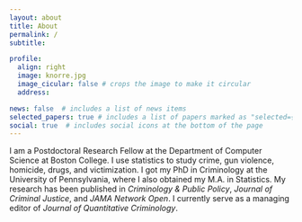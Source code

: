```yaml
---
layout: about
title: About
permalink: /
subtitle: 

profile:
  align: right
  image: knorre.jpg
  image_cicular: false # crops the image to make it circular
  address: 

news: false  # includes a list of news items
selected_papers: true # includes a list of papers marked as "selected={true}"
social: true  # includes social icons at the bottom of the page
---
```


I am a Postdoctoral Research Fellow at the Department of Computer Science at Boston College. I use statistics to study crime, gun violence, homicide, drugs, and victimization. I got my PhD in Criminology at the University of Pennsylvania, where I also obtained my M.A. in Statistics. My research has been published in *Criminology & Public Policy*, *Journal of Criminal Justice*, and *JAMA Network Open*. I currently serve as a managing editor of *Journal of Quantitative Criminology*.


